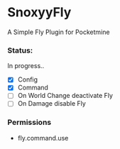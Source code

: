 # SnoxyyFly
A Simple Fly Plugin for Pocketmine

### Status:
In progress..
- [x] Config
- [x] Command
- [ ] On World Change deactivate Fly
- [ ] On Damage disable Fly

### Permissions
- fly.command.use
